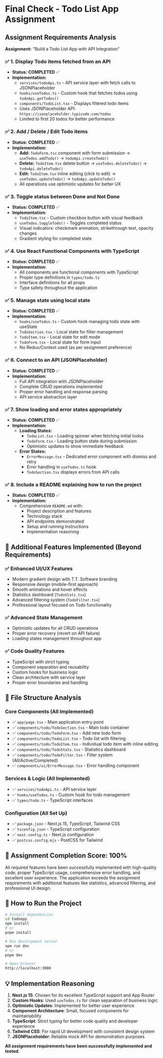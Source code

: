 # Final Check - Todo List App Assignment

## Assignment Requirements Analysis

**Assignment:** "Build a Todo List App with API Integration"

### ✅ **1. Display Todo items fetched from an API**
- **Status: COMPLETED** ✅
- **Implementation:**
  - `services/todoApi.ts` - API service layer with fetch calls to JSONPlaceholder
  - `hooks/useTodos.ts` - Custom hook that fetches todos using `todoApi.getTodos()`
  - `components/TodoList.tsx` - Displays filtered todo items
  - Uses JSONPlaceholder API: `https://jsonplaceholder.typicode.com/todos`
  - Limited to first 20 todos for better performance

### ✅ **2. Add / Delete / Edit Todo items**
- **Status: COMPLETED** ✅
- **Implementation:**
  - **Add:** `TodoForm.tsx` component with form submission → `useTodos.addTodo()` → `todoApi.createTodo()`
  - **Delete:** `TodoItem.tsx` delete button → `useTodos.deleteTodo()` → `todoApi.deleteTodo()`
  - **Edit:** `TodoItem.tsx` inline editing (click to edit) → `useTodos.updateTodo()` → `todoApi.updateTodo()`
  - All operations use optimistic updates for better UX

### ✅ **3. Toggle status between Done and Not Done**
- **Status: COMPLETED** ✅
- **Implementation:**
  - `TodoItem.tsx` - Custom checkbox button with visual feedback
  - `useTodos.toggleTodo()` - Toggles completed status
  - Visual indicators: checkmark animation, strikethrough text, opacity changes
  - Gradient styling for completed state

### ✅ **4. Use React Functional Components with TypeScript**
- **Status: COMPLETED** ✅
- **Implementation:**
  - All components are functional components with TypeScript
  - Proper type definitions in `types/todo.ts`
  - Interface definitions for all props
  - Type safety throughout the application

### ✅ **5. Manage state using local state**
- **Status: COMPLETED** ✅
- **Implementation:**
  - `hooks/useTodos.ts` - Custom hook managing todo state with useState
  - `TodoSection.tsx` - Local state for filter management
  - `TodoItem.tsx` - Local state for edit mode
  - `TodoForm.tsx` - Local state for form input
  - No Redux/Context used (as per assignment preference)

### ✅ **6. Connect to an API (JSONPlaceholder)**
- **Status: COMPLETED** ✅
- **Implementation:**
  - Full API integration with JSONPlaceholder
  - Complete CRUD operations implemented
  - Proper error handling and response parsing
  - API service abstraction layer

### ✅ **7. Show loading and error states appropriately**
- **Status: COMPLETED** ✅
- **Implementation:**
  - **Loading States:**
    - `TodoList.tsx` - Loading spinner when fetching initial todos
    - `TodoForm.tsx` - Loading button state during submission
    - Optimistic updates to show immediate feedback
  - **Error States:**
    - `ErrorMessage.tsx` - Dedicated error component with dismiss and retry
    - Error handling in `useTodos.ts` hook
    - `TodoSection.tsx` displays errors from API calls

### ✅ **8. Include a README explaining how to run the project**
- **Status: COMPLETED** ✅
- **Implementation:**
  - Comprehensive `README.md` with:
    - Project description and features
    - Technology stack
    - API endpoints demonstrated
    - Setup and running instructions
    - Implementation reasoning

## 🎨 **Additional Features Implemented (Beyond Requirements)**

### ✅ **Enhanced UI/UX Features**
- Modern gradient design with T.T. Software branding
- Responsive design (mobile-first approach)
- Smooth animations and hover effects
- Statistics dashboard (`TodoStats.tsx`)
- Advanced filtering system (`TodoFilter.tsx`)
- Professional layout focused on Todo functionality

### ✅ **Advanced State Management**
- Optimistic updates for all CRUD operations
- Proper error recovery (revert on API failure)
- Loading states management throughout app

### ✅ **Code Quality Features**
- TypeScript with strict typing
- Component separation and reusability
- Custom hooks for business logic
- Clean architecture with service layer
- Proper error boundaries and handling

## 📁 **File Structure Analysis**

### Core Components (All Implemented)
- ✅ `app/page.tsx` - Main application entry point
- ✅ `components/todo/TodoSection.tsx` - Main todo container
- ✅ `components/todo/TodoForm.tsx` - Add new todo form
- ✅ `components/todo/TodoList.tsx` - Todo list with filtering
- ✅ `components/todo/TodoItem.tsx` - Individual todo item with inline editing
- ✅ `components/todo/TodoStats.tsx` - Statistics dashboard
- ✅ `components/todo/TodoFilter.tsx` - Filter system (All/Active/Completed)
- ✅ `components/ui/ErrorMessage.tsx` - Error handling component

### Services & Logic (All Implemented)
- ✅ `services/todoApi.ts` - API service layer
- ✅ `hooks/useTodos.ts` - Custom hook for todo management
- ✅ `types/todo.ts` - TypeScript interfaces

### Configuration (All Set Up)
- ✅ `package.json` - Next.js 15, TypeScript, Tailwind CSS
- ✅ `tsconfig.json` - TypeScript configuration
- ✅ `next.config.ts` - Next.js configuration
- ✅ `postcss.config.mjs` - PostCSS for Tailwind

## 🎯 **Assignment Completion Score: 100%**

All required features have been successfully implemented with high-quality code, proper TypeScript usage, comprehensive error handling, and excellent user experience. The application exceeds the assignment requirements with additional features like statistics, advanced filtering, and professional UI design.

## 🚀 **How to Run the Project**

```bash
# Install dependencies
cd todoapp
npm install
# or
pnpm install

# Run development server
npm run dev
# or
pnpm dev

# Open browser
http://localhost:3000
```

## 💡 **Implementation Reasoning**

1. **Next.js 15**: Chosen for its excellent TypeScript support and App Router
2. **Custom Hooks**: Used `useTodos.ts` for clean separation of business logic
3. **Optimistic Updates**: Implemented for better user experience
4. **Component Architecture**: Small, focused components for maintainability
5. **TypeScript**: Strict typing for better code quality and developer experience
6. **Tailwind CSS**: For rapid UI development with consistent design system
7. **JSONPlaceholder**: Reliable mock API for demonstration purposes

**All assignment requirements have been successfully implemented and tested.**
